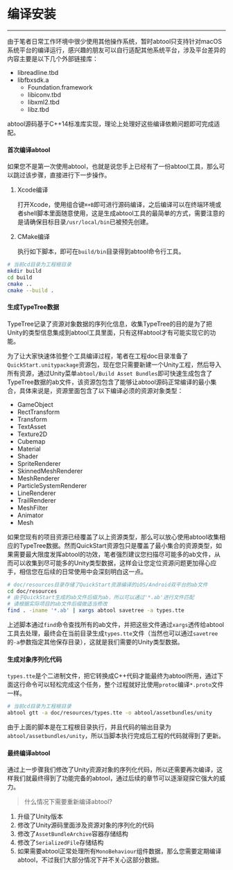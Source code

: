 # 编译安装
---

由于笔者日常工作环境中很少使用其他操作系统，暂时abtool只支持针对macOS系统平台的编译运行，感兴趣的朋友可以自行适配其他系统平台，涉及平台差异的内容主要是以下几个外部链接库：

- libreadline.tbd
- libfbxsdk.a
    - Foundation.framework
    - libiconv.tbd
    - libxml2.tbd
    - libz.tbd

abtool源码基于C++14标准库实现，理论上处理好这些编译依赖问题即可完成适配。

#### 首次编译abtool

如果您不是第一次使用abtool，也就是说您手上已经有了一份abtool工具，那么可以跳过该步骤，直接进行下一步操作。

1. Xcode编译

    打开Xcode，使用组合键`⌘+B`即可进行源码编译，之后编译可以在终端环境或者shell脚本里面随意使用，这是生成abtool工具的最简单的方式，需要注意的是请确保目标目录`/usr/local/bin`已被预先创建。

2. CMake编译

    执行如下脚本，即可在`build/bin`目录得到abtool命令行工具。

```bash
# 当前cd目录为工程根目录
mkdir build
cd build
cmake ..
cmake --build .
```

#### 生成TypeTree数据

TypeTree记录了资源对象数据的序列化信息，收集TypeTree的目的是为了把Unity的类型信息集成到abtool工具里面，只有这样abtool才有可能实现它的功能。

为了让大家快速体验整个工具编译过程，笔者在工程doc目录准备了`QuickStart.unitypackage`资源包，现在您只需要新建一个Unity工程，然后导入所有资源，通过Unity菜单`abtool/Build Asset Bundles`即可快速生成包含了TypeTree数据的ab文件，该资源包包含了能够让abtool源码正常编译的最小集合，具体来说是，资源里面包含了以下编译必须的资源对象类型：

* GameObject
* RectTransform
* Transform
* TextAsset
* Texture2D
* Cubemap
* Material
* Shader
* SpriteRenderer
* SkinnedMeshRenderer
* MeshRenderer
* ParticleSystemRenderer
* LineRenderer
* TrailRenderer
* MeshFilter
* Animator
* Mesh

如果您现有的项目资源已经覆盖了以上资源类型，那么可以放心使用abtool收集相应的TypeTree数据。然而QuickStart资源包只是覆盖了最小集合的资源类型，如果需要最大限度发挥abtool的功效，笔者强烈建议您扫描尽可能多的ab文件，从而可以收集到尽可能多的Unity类型数据，这样会让您定位资源问题更加得心应手，相信您在后续的日常使用中会深刻明白这一点。

```bash
# doc/resources目录存储了QuickStart资源编译的iOS/Android双平台的ab文件
cd doc/resources
# 由于QuickStart生成的ab文件后缀为ab，所以可以通过'*.ab'进行文件匹配
# 请根据实际项目的ab文件后缀做适当修改
find . -iname '*.ab' | xargs abtool savetree -a types.tte
```

上述脚本通过`find`命令查找所有的ab文件，并把这些文件通过`xargs`透传给abtool工具去处理，最终会在当前目录生成`types.tte`文件（当然也可以通过`savetree`的`-a`参数指定其他保存目录），这就是我们需要的Unity类型数据。

#### 生成对象序列化代码

`types.tte`是个二进制文件，把它转换成C++代码才能最终为abtool所用，通过下面这行命令可以轻松完成这个任务，整个过程就好比使用`protoc`编译`*.proto`文件一样。

```bash
# 当前cd目录为工程根目录
abtool gtt -a doc/resources/types.tte -o abtool/assetbundles/unity
```
由于上面的脚本是在工程根目录执行，并且代码的输出目录为`abtool/assetbundles/unity`，所以当脚本执行完成后工程的代码就得到了更新。

#### 最终编译abtool

通过上一步骤我们修改了Unity资源对象的序列化代码，所以还需要再次编译，这样我们就最终得到了功能完备的abtool，通过后续的章节可以逐渐窥探它强大的威力。

> 什么情况下需要重新编译abtool?

1. 升级了Unity版本
2. 修改了Unity源码里面涉及资源对象的序列化的代码
3. 修改了`AssetBundleArchive`容器存储结构
4. 修改了`SerializedFile`存储结构
5. 如果需要abtool正常处理所有`MonoBehaviour`组件数据，那么您需要定期编译abtool，不过我们大部分情况下并不关心这部分数据。
